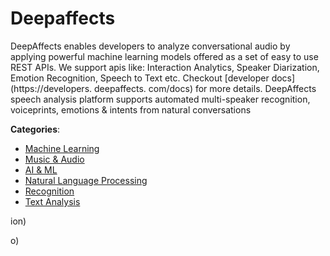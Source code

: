 # Deepaffects


DeepAffects enables developers to analyze conversational audio by applying powerful machine learning models offered as a set of easy to use REST APIs. We support apis like: Interaction Analytics, Speaker Diarization, Emotion Recognition, Speech to Text etc. Checkout [developer docs](https://developers. deepaffects. com/docs) for more details. DeepAffects speech analysis platform supports automated multi-speaker recognition, voiceprints, emotions & intents from natural conversations



**Categories**:
- [Machine Learning](https://github.com/apis-list/apis-list#machine-learning)
- [Music & Audio](https://github.com/apis-list/apis-list#music-and-audio)
- [AI & ML](https://github.com/apis-list/apis-list#ai-and-ml)
- [Natural Language Processing](https://github.com/apis-list/apis-list#natural-language-processing)
- [Recognition](https://github.com/apis-list/apis-list#recognition)
- [Text Analysis](https://github.com/apis-list/apis-list#text-analysis)



ion)



o)



